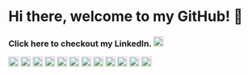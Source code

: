 <h1>Hi there, welcome to my GitHub! 👋</h1>

<h3>
  Click here to checkout my LinkedIn.
  <a href='https://www.linkedin.com/in/orenjiku/' >
    <img src='https://img.shields.io/badge/LinkedIn-0077B5?style=for-the-badge&logo=linkedin&logoColor=white' alt='linkedin' height='20px'/> 
  </a>
</h3>



<img alt='html' height='20px' src='https://img.shields.io/badge/HTML-239120?style=for-the-badge&logo=html5&logoColor=white' />
<img alt='css' height='20px' src='https://img.shields.io/badge/CSS-239120?&style=for-the-badge&logo=css3&logoColor=white' />
<img alt='js' height='20px' src='https://img.shields.io/badge/JavaScript-F7DF1E?style=for-the-badge&logo=javascript&logoColor=black' />
<img alt='nodejs' height='20px' src='https://img.shields.io/badge/Node.js-43853D?style=for-the-badge&logo=node.js&logoColor=white' />
<img alt='md' height='20px' src='https://img.shields.io/badge/Markdown-000000?style=for-the-badge&logo=markdown&logoColor=white' />
<img alt='express' height='20px' src='https://img.shields.io/badge/Express.js-404D59?style=for-the-badge' />
<img alt='react' height='20px' src='https://img.shields.io/badge/React-20232A?style=for-the-badge&logo=react&logoColor=61DAFB' />
<img alt='matui' height='20px' src='https://img.shields.io/badge/Material--UI-0081CB?style=for-the-badge&logo=material-ui&logoColor=white' />
<img alt='jquery' height='20px' src='https://img.shields.io/badge/jQuery-0769AD?style=for-the-badge&logo=jquery&logoColor=white' />
<img alt='mysql' height='20px' src='https://img.shields.io/badge/MySQL-00000F?style=for-the-badge&logo=mysql&logoColor=white' />
<img alt='mongodb' height='20px' src='https://img.shields.io/badge/MongoDB-4EA94B?style=for-the-badge&logo=mongodb&logoColor=white' />
<img alt='heroku' height='20px' src='https://img.shields.io/badge/Heroku-430098?style=for-the-badge&logo=heroku&logoColor=white' />
